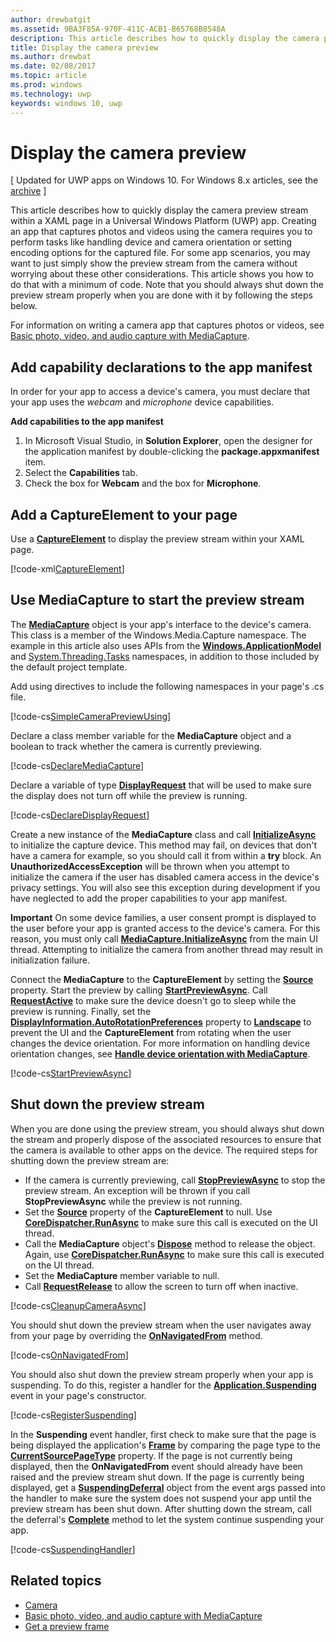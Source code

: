 ---author: drewbatgitms.assetid: 9BA3F85A-970F-411C-ACB1-B65768B8548Adescription: This article describes how to quickly display the camera preview stream within a XAML page in a Universal Windows Platform (UWP) app.title: Display the camera previewms.author: drewbatms.date: 02/08/2017ms.topic: articlems.prod: windowsms.technology: uwpkeywords: windows 10, uwp---# Display the camera preview\[ Updated for UWP apps on Windows 10. For Windows 8.x articles, see the [archive](http://go.microsoft.com/fwlink/p/?linkid=619132) \]This article describes how to quickly display the camera preview stream within a XAML page in a Universal Windows Platform (UWP) app. Creating an app that captures photos and videos using the camera requires you to perform tasks like handling device and camera orientation or setting encoding options for the captured file. For some app scenarios, you may want to just simply show the preview stream from the camera without worrying about these other considerations. This article shows you how to do that with a minimum of code. Note that you should always shut down the preview stream properly when you are done with it by following the steps below.For information on writing a camera app that captures photos or videos, see [Basic photo, video, and audio capture with MediaCapture](basic-photo-video-and-audio-capture-with-MediaCapture.md).## Add capability declarations to the app manifestIn order for your app to access a device's camera, you must declare that your app uses the *webcam* and *microphone* device capabilities. **Add capabilities to the app manifest**1.  In Microsoft Visual Studio, in **Solution Explorer**, open the designer for the application manifest by double-clicking the **package.appxmanifest** item.2.  Select the **Capabilities** tab.3.  Check the box for **Webcam** and the box for **Microphone**.## Add a CaptureElement to your pageUse a [**CaptureElement**](https://msdn.microsoft.com/library/windows/apps/br209278) to display the preview stream within your XAML page.[!code-xml[CaptureElement](./code/SimpleCameraPreview_Win10/cs/MainPage.xaml#SnippetCaptureElement)]## Use MediaCapture to start the preview streamThe [**MediaCapture**](https://msdn.microsoft.com/library/windows/apps/br241124) object is your app's interface to the device's camera. This class is a member of the Windows.Media.Capture namespace. The example in this article also uses APIs from the [**Windows.ApplicationModel**](https://msdn.microsoft.com/library/windows/apps/br224691) and [System.Threading.Tasks](https://msdn.microsoft.com/library/windows/apps/xaml/system.threading.tasks.aspx) namespaces, in addition to those included by the default project template.Add using directives to include the following namespaces in your page's .cs file.[!code-cs[SimpleCameraPreviewUsing](./code/SimpleCameraPreview_Win10/cs/MainPage.xaml.cs#SnippetSimpleCameraPreviewUsing)]Declare a class member variable for the **MediaCapture** object and a boolean to track whether the camera is currently previewing. [!code-cs[DeclareMediaCapture](./code/SimpleCameraPreview_Win10/cs/MainPage.xaml.cs#SnippetDeclareMediaCapture)]Declare a variable of type [**DisplayRequest**](https://msdn.microsoft.com/library/windows/apps/Windows.System.Display.DisplayRequest) that will be used to make sure the display does not turn off while the preview is running.[!code-cs[DeclareDisplayRequest](./code/SimpleCameraPreview_Win10/cs/MainPage.xaml.cs#SnippetDeclareDisplayRequest)]Create a new instance of the **MediaCapture** class and call [**InitializeAsync**](https://msdn.microsoft.com/library/windows/apps/br226598) to initialize the capture device. This method may fail, on devices that don't have a camera for example, so you should call it from within a **try** block. An **UnauthorizedAccessException** will be thrown when you attempt to initialize the camera if the user has disabled camera access in the device's privacy settings. You will also see this exception during development if you have neglected to add the proper capabilities to your app manifest.**Important** On some device families, a user consent prompt is displayed to the user before your app is granted access to the device's camera. For this reason, you must only call [**MediaCapture.InitializeAsync**](https://msdn.microsoft.com/library/windows/apps/br226598) from the main UI thread. Attempting to initialize the camera from another thread may result in initialization failure.Connect the **MediaCapture** to the **CaptureElement** by setting the [**Source**](https://msdn.microsoft.com/library/windows/apps/br209280) property. Start the preview by calling [**StartPreviewAsync**](https://msdn.microsoft.com/library/windows/apps/br226613). Call [**RequestActive**](https://msdn.microsoft.com/library/windows/apps/Windows.System.Display.DisplayRequest.RequestActive) to make sure the device doesn't go to sleep while the preview is running. Finally, set the [**DisplayInformation.AutoRotationPreferences**](https://msdn.microsoft.com/library/windows/apps/Windows.Graphics.Display.DisplayInformation.AutoRotationPreferences) property to [**Landscape**](https://msdn.microsoft.com/library/windows/apps/Windows.Graphics.Display.DisplayOrientations) to prevent the UI and the **CaptureElement** from rotating when the user changes the device orientation. For more information on handling device orientation changes, see [**Handle device orientation with MediaCapture**](handle-device-orientation-with-mediacapture.md).  [!code-cs[StartPreviewAsync](./code/SimpleCameraPreview_Win10/cs/MainPage.xaml.cs#SnippetStartPreviewAsync)]## Shut down the preview streamWhen you are done using the preview stream, you should always shut down the stream and properly dispose of the associated resources to ensure that the camera is available to other apps on the device. The required steps for shutting down the preview stream are:-   If the camera is currently previewing, call [**StopPreviewAsync**](https://msdn.microsoft.com/library/windows/apps/br226622) to stop the preview stream. An exception will be thrown if you call **StopPreviewAsync** while the preview is not running.-   Set the [**Source**](https://msdn.microsoft.com/library/windows/apps/br209280) property of the **CaptureElement** to null. Use [**CoreDispatcher.RunAsync**](https://msdn.microsoft.com/library/windows/apps/windows.ui.core.coredispatcher.runasync.aspx) to make sure this call is executed on the UI thread.-   Call the **MediaCapture** object's [**Dispose**](https://msdn.microsoft.com/library/windows/apps/dn278858) method to release the object. Again, use [**CoreDispatcher.RunAsync**](https://msdn.microsoft.com/library/windows/apps/windows.ui.core.coredispatcher.runasync.aspx) to make sure this call is executed on the UI thread.-   Set the **MediaCapture** member variable to null.-   Call [**RequestRelease**](https://msdn.microsoft.com/library/windows/apps/Windows.System.Display.DisplayRequest.RequestRelease) to allow the screen to turn off when inactive.[!code-cs[CleanupCameraAsync](./code/SimpleCameraPreview_Win10/cs/MainPage.xaml.cs#SnippetCleanupCameraAsync)]You should shut down the preview stream when the user navigates away from your page by overriding the [**OnNavigatedFrom**](https://msdn.microsoft.com/library/windows/apps/br227507) method.[!code-cs[OnNavigatedFrom](./code/SimpleCameraPreview_Win10/cs/MainPage.xaml.cs#SnippetOnNavigatedFrom)]You should also shut down the preview stream properly when your app is suspending. To do this, register a handler for the [**Application.Suspending**](https://msdn.microsoft.com/library/windows/apps/br205860) event in your page's constructor.[!code-cs[RegisterSuspending](./code/SimpleCameraPreview_Win10/cs/MainPage.xaml.cs#SnippetRegisterSuspending)]In the **Suspending** event handler, first check to make sure that the page is being displayed the application's [**Frame**](https://msdn.microsoft.com/library/windows/apps/br242682) by comparing the page type to the [**CurrentSourcePageType**](https://msdn.microsoft.com/library/windows/apps/hh702390) property. If the page is not currently being displayed, then the **OnNavigatedFrom** event should already have been raised and the preview stream shut down. If the page is currently being displayed, get a [**SuspendingDeferral**](https://msdn.microsoft.com/library/windows/apps/br224684) object from the event args passed into the handler to make sure the system does not suspend your app until the preview stream has been shut down. After shutting down the stream, call the deferral's [**Complete**](https://msdn.microsoft.com/library/windows/apps/br224685) method to let the system continue suspending your app.[!code-cs[SuspendingHandler](./code/SimpleCameraPreview_Win10/cs/MainPage.xaml.cs#SnippetSuspendingHandler)]## Related topics* [Camera](camera.md)* [Basic photo, video, and audio capture with MediaCapture](basic-photo-video-and-audio-capture-with-MediaCapture.md)* [Get a preview frame](get-a-preview-frame.md)
